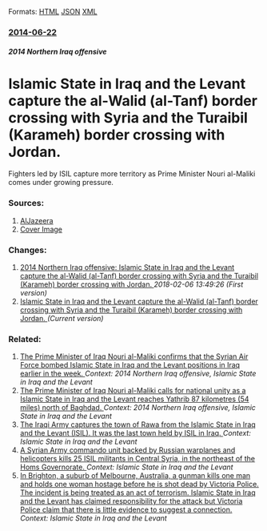 
Formats: [HTML](/news/2014/06/22/islamic-state-in-iraq-and-the-levant-capture-the-al-walid-al-tanf-border-crossing-with-syria-and-the-turaibil-karameh-border-crossing-wi.html)  [JSON](/news/2014/06/22/islamic-state-in-iraq-and-the-levant-capture-the-al-walid-al-tanf-border-crossing-with-syria-and-the-turaibil-karameh-border-crossing-wi.json)  [XML](/news/2014/06/22/islamic-state-in-iraq-and-the-levant-capture-the-al-walid-al-tanf-border-crossing-with-syria-and-the-turaibil-karameh-border-crossing-wi.xml)  

### [2014-06-22](/news/2014/06/22/index.md)

##### 2014 Northern Iraq offensive
# Islamic State in Iraq and the Levant capture the al-Walid (al-Tanf) border crossing with Syria and the Turaibil (Karameh) border crossing with Jordan. 

Fighters led by ISIL capture more territory as Prime Minister Nouri al-Maliki comes under growing pressure.


### Sources:

1. [AlJazeera](http://www.aljazeera.com/news/middleeast/2014/06/sunni-rebels-seize-more-towns-iraq-2014622542922219.html)
1. [Cover Image](http://www.aljazeera.com/mritems/Images/2014/6/22//201462262215674734_20.jpg)

### Changes:

1. [2014 Northern Iraq offensive: Islamic State in Iraq and the Levant capture the al-Walid (al-Tanf) border crossing with Syria and the Turaibil (Karameh) border crossing with Jordan. ](/news/2014/06/22/2014-northern-iraq-offensive-islamic-state-in-iraq-and-the-levant-capture-the-al-walid-al-tanf-border-crossing-with-syria-and-the-turaibi.md) _2018-02-06 13:49:26 (First version)_
1. [Islamic State in Iraq and the Levant capture the al-Walid (al-Tanf) border crossing with Syria and the Turaibil (Karameh) border crossing with Jordan. ](/news/2014/06/22/islamic-state-in-iraq-and-the-levant-capture-the-al-walid-al-tanf-border-crossing-with-syria-and-the-turaibil-karameh-border-crossing-wi.md) _(Current version)_

### Related:

1. [The Prime Minister of Iraq Nouri al-Maliki confirms that the Syrian Air Force bombed Islamic State in Iraq and the Levant positions in Iraq earlier in the week. ](/news/2014/06/26/the-prime-minister-of-iraq-nouri-al-maliki-confirms-that-the-syrian-air-force-bombed-islamic-state-in-iraq-and-the-levant-positions-in-iraq.md) _Context: 2014 Northern Iraq offensive, Islamic State in Iraq and the Levant_
2. [The Prime Minister of Iraq Nouri al-Maliki calls for national unity as a Islamic State in Iraq and the Levant reaches Yathrib 87 kilometres (54 miles) north of Baghdad. ](/news/2014/06/25/the-prime-minister-of-iraq-nouri-al-maliki-calls-for-national-unity-as-a-islamic-state-in-iraq-and-the-levant-reaches-yathrib-87-kilometres.md) _Context: 2014 Northern Iraq offensive, Islamic State in Iraq and the Levant_
3. [The Iraqi Army captures the town of Rawa from the Islamic State in Iraq and the Levant (ISIL). It was the last town held by ISIL in Iraq. ](/news/2017/11/17/the-iraqi-army-captures-the-town-of-rawa-from-the-islamic-state-in-iraq-and-the-levant-isil-it-was-the-last-town-held-by-isil-in-iraq.md) _Context: Islamic State in Iraq and the Levant_
4. [A Syrian Army commando unit backed by Russian warplanes and helicopters kills 25 ISIL militants in Central Syria, in the northeast of the Homs Governorate. ](/news/2017/08/13/a-syrian-army-commando-unit-backed-by-russian-warplanes-and-helicopters-kills-25-isil-militants-in-central-syria-in-the-northeast-of-the-ho.md) _Context: Islamic State in Iraq and the Levant_
5. [In Brighton, a suburb of Melbourne, Australia, a gunman kills one man and holds one woman hostage before he is shot dead by Victoria Police. The incident is being treated as an act of terrorism. Islamic State in Iraq and the Levant has claimed responsibility for the attack but Victoria Police claim that there is little evidence to suggest a connection. ](/news/2017/06/5/in-brighton-a-suburb-of-melbourne-australia-a-gunman-kills-one-man-and-holds-one-woman-hostage-before-he-is-shot-dead-by-victoria-police.md) _Context: Islamic State in Iraq and the Levant_

